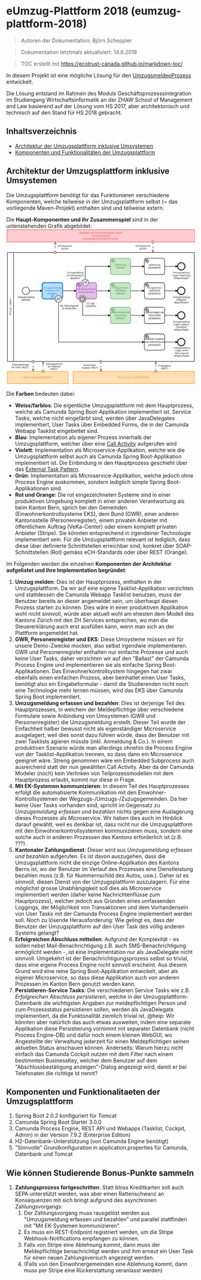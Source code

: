 # eUmzug-Plattform 2018 (eumzug-plattform-2018)

> Autoren der Dokumentation: Björn Scheppler

> Dokumentation letztmals aktualisiert: 14.8.2018

> TOC erstellt mit https://ecotrust-canada.github.io/markdown-toc/

In diesem Projekt ist eine mögliche Lösung für den [UmzugsmeldepProzess](https://www.egovernment.ch/de/umsetzung/schwerpunktplan/e-umzug-schweiz/) entwickelt.

Die Lösung entstand im Rahmen des Moduls Geschäftsprozesssintegration im Studiengang Wirtschaftsinformatik an der ZHAW School of Management and Law basierend auf der Lösung vom HS 2017, aber architektonisch und technisch auf den Stand für HS 2018 gebracht.

## Inhaltsverzeichnis
  * [Architektur der Umzugsplattform inklusive Umsystemen](#architektur-der-umzugsplattform-inklusive-umsystemen)
  * [Komponenten und Funktionalitäten der Umzugsplattform](#komponenten-und-funktionalitaeten-der-umzugsplattform)

## Architektur der Umzugsplattform inklusive Umsystemen
Die Umzugsplattform benötigt für das Funktionieren verschiedene Komponenten, welche teilweise in der Umzugsplattform selbst (= das vorliegende Maven-Projekt) enthalten sind und teilweise extern.

Die **Haupt-Komponenten und ihr Zusammenspiel** sind in der untenstehenden Grafik abgebildet:
![Abbildung Haupt-Komponenten](src/docs/architecture/MainProcessArchitectureView.png "Abbildung Haupt-Komponenten")

Die **Farben** bedeuten dabei:
- **Weiss/farblos**: Die eigentliche Umzugsplattform mit dem Hauptprozess, welche als Camunda Spring Boot-Applikation implementiert ist. Service Tasks, welche nicht eingefärbt sind, werden über JavaDelegates implementiert, User Tasks über Embedded Forms, die in der Camunda Webapp Tasklist eingebettet sind.
- **Blau**: Implementation als eigener Prozess innerhalb der Umzugsplattform, welcher über eine [Call Activity](https://docs.camunda.org/manual/7.9/reference/bpmn20/subprocesses/call-activity/) aufgerufen wird
- **Violett**: Implementation als Microservice-Applikation, welche wie die Umzugsplattform selbst auch als Camunda Spring Boot-Applikation implementiert ist.  Die Einbindung in den Hauptprozess geschieht über das [External Task Pattern](https://docs.camunda.org/manual/7.9/user-guide/process-engine/external-tasks/).
- **Grün**: Implementation als Microservice-Applikation, welche jedoch ohne Process Engine auskommen, sondern lediglich simple Spring Boot-Applikationen sind.
- **Rot und Orange**: Die rot eingezeichneten Systeme sind in einer produktiven Umgebung komplett in einer anderen Verantwortung als beim Kanton Bern, sprich bei den Gemeinden (Einwohnerkontrollsysteme EKS), dem Bund (GWR), einer anderen Kantonsstelle (Personenregister), einem privaten Anbieter mit öffentlichem Auftrag (VeKa-Center) oder einem komplett privaten Anbieter (Stripe). Sie könnten entsprechend in irgendeiner Technologie implementiert sein. Für die Umzugsplattform relevant ist lediglich, dass diese über definierte Schnittstellen erreichbar sind, konkret über SOAP-Schnittstellen (Rot) gemäss eCH-Standards oder über REST (Orange).

Im Folgenden werden die einzelnen **Komponenten der Architektur aufgelistet und ihre Implementation begründet**:
1. **Umzug melden**: Dies ist der Hauptprozess, enthalten in der Umzugsplattform. Da wir auf eine eigene Tasklist-Applikation verzichten und stattdessen die Camunda Webapp Tasklist benutzen, muss der Benutzer bereits an dieser angemeldet sein, um überhaupt diesen Prozess starten zu können. Dies wäre in einer produktiven Applikation wohl nicht sinnvoll, würde aber aktuell wohl am ehesten dem Modell des Kantons Zürich mit den ZH Services entsprechen, wo man die Steuererklärung auch erst ausfüllen kann, wenn man sich an der Plattform angemeldet hat.
2. **GWR, Personenregister und EKS**: Diese Umsysteme müssen wir für unsere Demo-Zwecke mocken, also selbst irgendwie implementieren. GWR und Personenregister enthalten nur einfache Prozesse und auch keine User Tasks, daher verzichten wir auf den "Ballast" der Camunda Process Engine und implementieren sie als einfache Spring Boot-Applikationen. Das Einwohnerkontrollsystem hingegen hat zwar ebenfalls einen einfachen Prozess, aber beinhaltet einen User Tasks, benötigt also ein Eingabeformular - damit die Studierenden nicht noch eine Technologie mehr lernen müssen, wird das EKS über Camunda Spring Boot implementiert.
3. **Umzugsmeldung erfassen und bezahlen**: Dies ist derjenige Teil des Hauptprozesses, in welchem der Meldepflichtige über verschiedene Formulare sowie Anbindung von Umsystemen (GWR und Personenregister) die Umzugsmeldung erstellt. Dieser Teil wurde der Einfachheit halber bewusst nicht als eigenständiger Microservice ausgelagert, weil dies sonst dazu führen würde, dass der Benutzer mit zwei Tasklists agieren müsste (inkl. Anmeldung & Co.). In einem produktiven Szenario würde man allerdings ohnehin die Process Engine von der Tasklist-Applikation trennen, so dass dann ein Microservice geeignet wäre. Streng genommen wäre ein Embedded Subprocess auch ausreichend statt der nun gewählten Call Activity. Aber da der Camunda Modeler (noch) kein Verlinken von Teilprozessmodellen mit dem Hauptprozess erlaubt, kommt nur diese in Frage.
4. **Mit EK-Systemen kommunizieren**: In diesem Teil des Hauptprozesses erfolgt die automatisierte Kommunikation mit den Einwohner-Kontrollsystemen der Wegzugs-/Umzugs-/Zuzugsgemeinden. Da hier keine User Tasks vorhanden sind, spricht im Gegensatz zu *Umzugsmeldung erfassen und bezahlen* nichts gegen eine Auslagerung dieses Prozesses als Microservice. Wir haben dies auch im Hinblick darauf gewählt, weil es denkbar ist, dass nicht nur die Umzugsplattform mit den Einwohnerkontrollsystemen kommunizieren muss, sondern eine solche auch in anderen Prozessen des Kantons erforderlich ist (z.B. ???).
5. **Kantonaler Zahlungsdienst**: Dieser wird aus *Umzugsmeldung erfassen und bezahlen* aufgerufen. Es ist davon auszugehen, dass die Umzugsplattform nicht die einzige Online-Applikation des Kantons Berns ist, wo der Benutzer im Verlauf des Prozesses eine Dienstleistung bezahlen muss (z.B. für Nummernschild des Autos, usw.). Daher ist es sinnvoll, diesen Dienst von der Umzugsplattform auszulagern. Für eine möglichst grosse Unabhängigkeit soll dies als Microservice implementiert werden (daher keine Nachrichtenflüsse zum Hauptprozess), welcher jedoch aus Gründen eines umfassenden Loggings, der Möglichkeit von Transaktionen und dem Vorhandensein von User Tasks mit der Camunda Process Engine implementiert werden soll. Noch zu lösende Herausforderung: Wie gelingt es, dass der Benutzer der Umzugsplattform auf den User Task des völlig anderen Systems gelangt?
6. **Erfolgreichen Abschluss mitteilen**: Aufgrund der Komplexität - es sollen nebst Mail-Benachrichtigung z.B. auch SMS-Benachrichtigung ermöglicht werden -, ist eine Implementation nur als JavaDelegate nicht sinnvoll. Umgekehrt ist der Benachrichtigungsprozess selbst so trivial, dass eine eigene Process Engine nicht sinnvoll erscheint. Aus diesem Grund wird eine reine Spring Boot-Applikation entwickelt, aber als eigener Microservice, so dass diese Applikation auch von anderen Prozessen im Kanton Bern genutzt werden kann.
7. **Persistieren-Service Tasks**: Die verschiedenen Service Tasks wie z.B. *Erfolgreichen Abschluss persistieren*, welche in der Umzugsplattform-Datenbank die wichtigsten Angaben zur meldepflichtigen Person und zum Prozessstatus persistieren sollen, werden als JavaDelegate implementiert, da die Funktonalität ziemlich trivial ist. @heip: Wir könnten aber natürlich das auch etwas ausweiten, indem eine separate Applikation diese Persistierung vornimmt mit separater Datenbank (nicht Process Engine-DB) und dafür noch einem kleinen WebGUI, wo Angestellte der Verwaltung jederzeit für einen Meldepflichtigen seinen aktuellen Status anschauen können. Anderseits: Warum hierzu nicht einfach das Camunda Cockpit nutzen mit dem Filter nach einem bestimmten BusinessKey, welcher dem Benutzer auf dem "Abschlussbestätigung anzeigen"-Dialog angezeigt wird, damit er bei Telefonaten die richtige Id nennt?

## Komponenten und Funktionalitaeten der Umzugsplattform
1. Spring Boot 2.0.2 konfiguriert für Tomcat
2. Camunda Spring Boot Starter 3.0.0
3. Camunda Process Engine, REST API und Webapps (Tasklist, Cockpit, Admin) in der Version 7.9.2 (Enterprise Edition)
4. H2-Datenbank-Unterstützung (von Camunda Engine benötigt)
5. "Sinnvolle" Grundkonfiguration in application.properties für Camunda, Datenbank und Tomcat


## Wie können Studierende Bonus-Punkte sammeln
1. **Zahlungsprozess fortgeschritten**: Statt bloss Kreditkarten soll auch SEPA unterstützt werden, was aber einen Rattenschwanz an Konsequenzen mit sich bringt aufgrund des asynchronen Zahlungsvorgangs:
    1. Der Zahlungsvorgang muss rausgelöst werden aus "Umzugsmeldung erfassen und bezahlen" und parallel stattfinden mit "Mit EK-Systemen kommunizieren".
    2. Es muss ein REST-Endpoint registriert werden, um die Stripe Webhook-Notifications empfangen zu können.
    3. Falls von Stripe eine Ablehnung kommt, dann muss der Meldepflichtige benachrichtigt werden und ihm erneut ein User Task für einen neuen Zahlungsversuch angezeigt werden.
    4. (Falls von den Einwohnergemeinden eine Ablehnung kommt, dann muss per Stripe eine Rückerstattung veranlasst werden)
